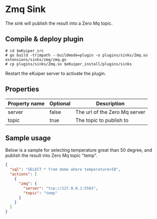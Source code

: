# Zmq Sink

The sink will publish the result into a Zero Mq topic.

## Compile & deploy plugin

```shell
# cd $eKuiper_src
# go build -trimpath --buildmode=plugin -o plugins/sinks/Zmq.so extensions/sinks/zmq/zmq.go
# cp plugins/sinks/Zmq.so $eKuiper_install/plugins/sinks
```

Restart the eKuiper server to activate the plugin.

## Properties

| Property name | Optional | Description                   |
|---------------|----------|-------------------------------|
| server        | false    | The url of the Zero Mq server |
| topic         | true     | The topic to publish to       |

## Sample usage

Below is a sample for selecting temperature great than 50 degree, and publish the result into Zero Mq topic "temp".

```json
{
  "sql": "SELECT * from demo where temperature>50",
  "actions": [
    {
      "zmq": {
        "server": "tcp://127.0.0.1:5563",
        "topic": "temp"
      }
    }
  ]
}
```

